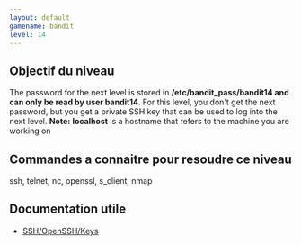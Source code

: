 ```yaml
---
layout: default
gamename: bandit
level: 14
---
```

Objectif du niveau
----------
The password for the next level is stored in
**/etc/bandit\_pass/bandit14 and can only be read by user
bandit14**. For this level, you don't get the next password, but you
get a private SSH key that can be used to log into the next level.
**Note:** **localhost** is a hostname that refers to the machine
you are working on

Commandes a connaitre pour resoudre ce niveau
-----------------------------------------
ssh, telnet, nc, openssl, s\_client, nmap

Documentation utile
------------------------
- [SSH/OpenSSH/Keys][]

[SSH/OpenSSH/Keys]: https://help.ubuntu.com/community/SSH/OpenSSH/Keys
